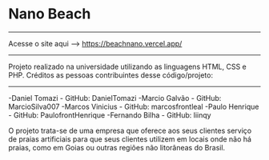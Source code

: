 # Nano Beach
*****
Acesse o site aqui --> https://beachnano.vercel.app/
******
Projeto realizado na universidade utilizando as linguagens HTML, CSS e PHP. Créditos as pessoas contribuintes desse código/projeto:
*****
-Daniel Tomazi - GitHub: DanielTomazi
-Marcio Galvão - GitHub: MarcioSilva007
-Marcos Vinicius - GitHub: marcosfrontleal
-Paulo Henrique - GitHub: PaulofrontHenrique
-Fernando Bilha - GitHub: liinqy

O projeto trata-se de uma empresa que oferece aos seus clientes serviço de praias artificiais para que seus clientes utilizem em locais onde não há praias, como em Goias ou outras regiões não litorâneas do Brasil.
